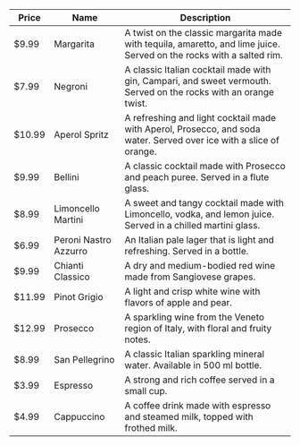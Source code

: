 | Price    | Name                     | Description                                                                                             |
| -------- | ------------------------| --------------------------------------------------------------------------------------------------------|
| $9.99    | Margarita        | A twist on the classic margarita made with tequila, amaretto, and lime juice. Served on the rocks with a salted rim. |
| $7.99    | Negroni                  | A classic Italian cocktail made with gin, Campari, and sweet vermouth. Served on the rocks with an orange twist. |
| $10.99   | Aperol Spritz            | A refreshing and light cocktail made with Aperol, Prosecco, and soda water. Served over ice with a slice of orange. |
| $9.99    | Bellini                  | A classic cocktail made with Prosecco and peach puree. Served in a flute glass.                             |
| $8.99    | Limoncello Martini       | A sweet and tangy cocktail made with Limoncello, vodka, and lemon juice. Served in a chilled martini glass. |
| $6.99    | Peroni Nastro Azzurro    | An Italian pale lager that is light and refreshing. Served in a bottle.                                      |
| $9.99    | Chianti Classico         | A dry and medium-bodied red wine made from Sangiovese grapes.                                               |
| $11.99   | Pinot Grigio             | A light and crisp white wine with flavors of apple and pear.                                                 |
| $12.99   | Prosecco                 | A sparkling wine from the Veneto region of Italy, with floral and fruity notes.                              |
| $8.99    | San Pellegrino           | A classic Italian sparkling mineral water. Available in 500 ml bottle.                                      |
| $3.99    | Espresso                 | A strong and rich coffee served in a small cup.                                                              |
| $4.99    | Cappuccino               | A coffee drink made with espresso and steamed milk, topped with frothed milk.                                |